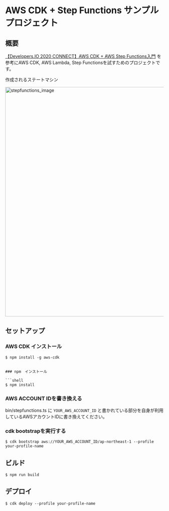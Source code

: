 # AWS CDK + Step Functions サンプルプロジェクト

## 概要

[【Developers.IO 2020 CONNECT】AWS CDK + AWS Step Functions入門](https://dev.classmethod.jp/articles/developers-io-2020-connect-aws-cdk-aws-step-functions/) を参考にAWS CDK, AWS Lambda, Step Functionsを試すためのプロジェクトです。

作成されるステートマシン

<img width="727" alt="stepfunctions_image" src="https://user-images.githubusercontent.com/5232435/121681117-5cf09100-caf5-11eb-9122-b73aa291ee09.png">


## セットアップ

### AWS CDK インストール

```shell
$ npm install -g aws-cdk


### npm　インストール

```shell
$ npm install
```

### AWS ACCOUNT IDを書き換える

bin/stepfunctions.ts に `YOUR_AWS_ACCOUNT_ID` と書かれている部分を自身が利用しているAWSアカウントIDに書き換えてください。

### cdk bootstrapを実行する

```shell
$ cdk bootstrap aws://YOUR_AWS_ACCOUNT_ID/ap-northeast-1 --profile your-profile-name
```

## ビルド

```shell
$ npm run build
```

## デプロイ

```shell
$ cdk deploy --profile your-profile-name
```
